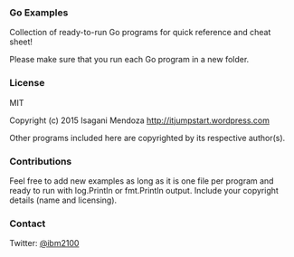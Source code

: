 ### Go Examples

Collection of ready-to-run Go programs for quick reference and cheat sheet!

Please make sure that you run each Go program in a new folder.

### License

MIT

Copyright (c) 2015 Isagani Mendoza
http://itjumpstart.wordpress.com

Other programs included here are copyrighted by its respective author(s).

### Contributions

Feel free to add new examples as long as it is one file per program and ready to run with log.Println or fmt.Println output. Include your copyright details (name and licensing).

### Contact

Twitter: [@ibm2100](https://twitter.com/ibm2100)

